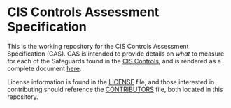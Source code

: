 # CIS Controls Assessment Specification

This is the working repository for the CIS Controls Assessment Specification (CAS). CAS is intended to provide details on _what_ to measure for each of the Safeguards found in the [CIS Controls](https://www.cisecurity.org/controls/), and is rendered as a complete document [here](https://controls-assessment-specification.readthedocs.io/en/latest/).

License information is found in the [LICENSE](LICENSE.md) file, and those interested in contributing should reference the [CONTRIBUTORS](CONTRIBUTORS.md) file, both located in this repository.
